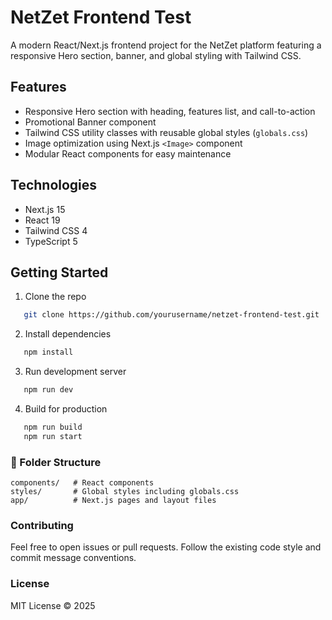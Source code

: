 # NetZet Frontend Test

A modern React/Next.js frontend project for the NetZet platform featuring a responsive Hero section, banner, and global styling with Tailwind CSS.

## Features

- Responsive Hero section with heading, features list, and call-to-action
- Promotional Banner component
- Tailwind CSS utility classes with reusable global styles (`globals.css`)
- Image optimization using Next.js `<Image>` component
- Modular React components for easy maintenance

## Technologies
- Next.js 15
- React 19
- Tailwind CSS 4
- TypeScript 5

## Getting Started

1. Clone the repo  
```bash
   git clone https://github.com/yourusername/netzet-frontend-test.git
```

2. Install dependencies
```bash
   npm install
```

3. Run development server
```bash
   npm run dev
```

4. Build for production
```bash
   npm run build
   npm run start
```

### 📂 Folder Structure

```plaintext
components/   # React components
styles/       # Global styles including globals.css
app/          # Next.js pages and layout files
```

### Contributing
Feel free to open issues or pull requests. Follow the existing code style and commit message conventions.

### License
MIT License © 2025
